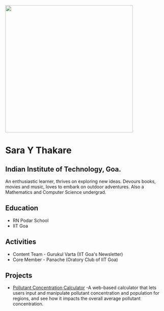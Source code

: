 <img src="https://user-images.githubusercontent.com/125442270/233764192-423c75a4-c03b-4470-80f1-784e6538c910.jpg" height="400px" />


# Sara Y Thakare
## Indian Institute of Technology, Goa.

An enthusiastic learner, thrives on exploring new ideas. Devours books, movies and music, loves to embark on outdoor adventures. Also a Mathematics and Computer Science undergrad.


## Education

- RN Podar School 
- IIT Goa


## Activities

- Content Team - Gurukul Varta (IIT Goa's Newsletter)
- Core Member - Panache (Oratory Club of IIT Goa)

## Projects

- [Pollutant Concentration Calculator](https://urbanemissions.info/tools/sim-air-simulators-calculate-pop-weighted-concentrations-v1/)
    -A web-based calculator that lets users input and manipulate pollutant concentration and population for regions, and see how it impacts the overall average pollutant concentration. 





  
